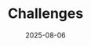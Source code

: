 ---
title: Challenges
description: The HIC community focuses on assisting and rewarding those who have completed, or are attempting to complete, some combination of Wynncraft's built-in challenges. These include hardcore (no deaths), ironman (no trading/banks), crafted (only crafted gear), and hunted (pvp force-enabled).
image: "@assets/subcommunities/hich.png"
date: 2025-08-06
location: https://discord.gg/waRC69dc7T
imageAlt: Wynncraft HIC community logos
category:
  - Leaderboards
  - Activities
  - Information
---